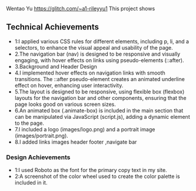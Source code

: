 Wentao Yu https://glitch.com/~a1-rileyyu1
This project shows
## Technical Achievements
- 1:I applied various CSS rules for different elements, including p, li, and a selectors, to enhance the visual appeal and usability of the page.
- 2.The navigation bar (nav) is designed to be responsive and visually engaging, with hover effects on links using pseudo-elements (::after).
- 3.Background and Header Design
- 4.I implemented hover effects on navigation links with smooth transitions. The ::after pseudo-element creates an animated underline effect on hover, enhancing user interactivity.
- 5.The layout is designed to be responsive, using flexible box (flexbox) layouts for the navigation bar and other components, ensuring that the page looks good on various screen sizes.
- 6.An animated box (.animate-box) is included in the main section that can be manipulated via JavaScript (script.js), adding a dynamic element to the page.
- 7.I included a logo (images/logo.png) and a portrait image (images/portrait.png).
- 8.I added links images header footer ,navigate bar
### Design Achievements
- 1:I used Roboto as the font for the primary copy text in my site.
- 2:A screenshot of the color wheel used to create the color palette is included in it.

